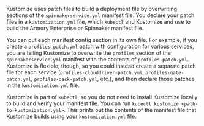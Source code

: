 Kustomize uses patch files to build a deployment file by overwriting sections of the `spinnakerservice.yml` manifest file. You declare your patch files in a `kustomization.yml` file, which `kubectl` and Kustomize and use to build the Armory Enterprise or Spinnaker manifest file.

You can put each manifest config section in its own file. For example, if you create a `profiles-patch.yml` patch with configuration for various services, you are telling Kustomize to overwrite the `profiles` section of the `spinnakerservice.yml` manifest with the contents of `profiles-patch.yml`.  Kustomize is flexible, though, so you could instead create a separate patch file for each service (`profiles-clouddriver-patch.yml`, `profiles-gate-patch.yml`, `profiles-deck-patch.yml`, etc.), and then declare those patches in the `kustomization.yml` file.

Kustomize is part of `kubectl`, so you do not need to install Kustomize locally to build and verify your manifest file. You can run `kubectl kustomize <path-to-kustomization.yml>`. This prints out the contents of the manifest file that Kustomize builds using your `kustomization.yml` file.
